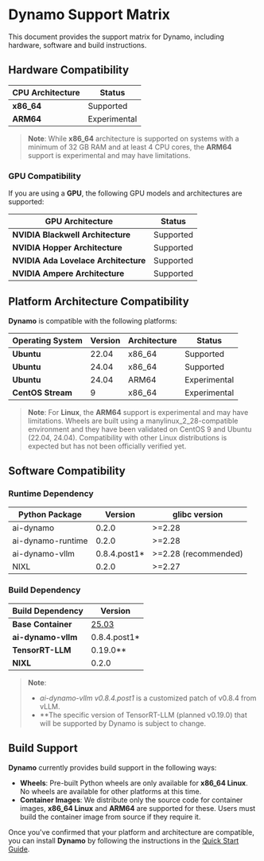 # Dynamo Support Matrix

This document provides the support matrix for Dynamo, including hardware, software and build instructions.

## Hardware Compatibility


| **CPU Architecture**  | **Status**    |
|-----------------------|---------------|
| **x86_64**            | Supported     |
| **ARM64**             | Experimental  |

> **Note**: While **x86_64** architecture is supported on systems with a minimum of 32 GB RAM and at least 4 CPU cores, the **ARM64** support is experimental and may have limitations.

### GPU Compatibility

If you are using a **GPU**, the following GPU models and architectures are supported:

| **GPU Architecture**                | **Status**    |
|-------------------------------------|---------------|
| **NVIDIA Blackwell Architecture**   | Supported     |
| **NVIDIA Hopper Architecture**      | Supported     |
| **NVIDIA Ada Lovelace Architecture**| Supported     |
| **NVIDIA Ampere Architecture**      | Supported     |

## Platform Architecture Compatibility

**Dynamo** is compatible with the following platforms:

| **Operating System** | **Version** | **Architecture** | **Status**   |
|----------------------|-------------|------------------|--------------|
| **Ubuntu**           | 22.04       | x86_64           | Supported    |
| **Ubuntu**           | 24.04       | x86_64           | Supported    |
| **Ubuntu**           | 24.04       | ARM64            | Experimental |
| **CentOS Stream**    | 9           | x86_64           | Experimental |

> **Note**: For **Linux**, the **ARM64** support is experimental and may have limitations. Wheels are built using a manylinux_2_28-compatible environment and they have been validated on CentOS 9 and Ubuntu (22.04, 24.04). Compatibility with other Linux distributions is expected but has not been officially verified yet.

## Software Compatibility
### Runtime Dependency
| **Python Package** | **Version**   | glibc version        |
|--------------------|---------------|----------------------|
| ai-dynamo          |    0.2.0      |     >=2.28           |
| ai-dynamo-runtime  |    0.2.0      |     >=2.28           |
| ai-dynamo-vllm     |  0.8.4.post1* | >=2.28 (recommended) |
| NIXL               |    0.2.0      |     >=2.27           |

### Build Dependency
| **Build Dependency** | **Version** |
|----------------------|-------------|
| **Base Container**   |    [25.03](https://catalog.ngc.nvidia.com/orgs/nvidia/containers/cuda-dl-base/tags)    |
| **ai-dynamo-vllm**   |0.8.4.post1* |
| **TensorRT-LLM**     |    0.19.0** |
| **NIXL**             |    0.2.0    |

> **Note**:
> - *ai-dynamo-vllm v0.8.4.post1* is a customized patch of v0.8.4 from vLLM.
> - **The specific version of TensorRT-LLM (planned v0.19.0) that will be supported by Dynamo is subject to change.


## Build Support
**Dynamo** currently provides build support in the following ways:

- **Wheels**: Pre-built Python wheels are only available for **x86_64 Linux**. No wheels are available for other platforms at this time.
- **Container Images**: We distribute only the source code for container images, **x86_64 Linux** and **ARM64** are supported for these. Users must build the container image from source if they require it.

Once you've confirmed that your platform and architecture are compatible, you can install **Dynamo** by following the instructions in the [Quick Start Guide](https://github.com/ai-dynamo/dynamo/blob/main/README.md#installation).
